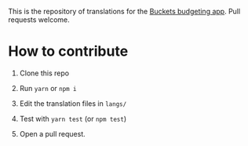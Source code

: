 This is the repository of translations for the [Buckets budgeting app](https://www.bucketsisbetter.com/).  Pull requests welcome.

# How to contribute

1. Clone this repo

2. Run `yarn` or `npm i`

3. Edit the translation files in `langs/`

4. Test with `yarn test` (or `npm test`)

5. Open a pull request.

